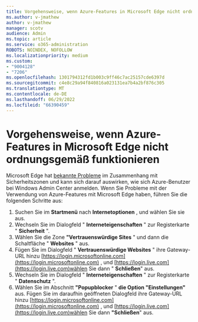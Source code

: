 ```yaml
---
title: Vorgehensweise, wenn Azure-Features in Microsoft Edge nicht ordnungsgemäß funktionieren
ms.author: v-jmathew
author: v-jmathew
manager: scotv
audience: Admin
ms.topic: article
ms.service: o365-administration
ROBOTS: NOINDEX, NOFOLLOW
ms.localizationpriority: medium
ms.custom:
- "9004128"
- "7206"
ms.openlocfilehash: 1301794312fd1b003c9ff46c7ac25157cde6397d
ms.sourcegitcommit: c4e8c29a94f840816a023131ea7b4a2bf876c305
ms.translationtype: MT
ms.contentlocale: de-DE
ms.lasthandoff: 06/29/2022
ms.locfileid: "66390459"
---
```

# <a name="what-to-do-if-azure-features-dont-work-properly-in-microsoft-edge"></a>Vorgehensweise, wenn Azure-Features in Microsoft Edge nicht ordnungsgemäß funktionieren

Microsoft Edge hat [bekannte Probleme](https://go.microsoft.com/fwlink/?linkid=2140608) im Zusammenhang mit Sicherheitszonen und kann sich darauf auswirken, wie sich Azure-Benutzer bei Windows Admin Center anmelden. Wenn Sie Probleme mit der Verwendung von Azure-Features mit Microsoft Edge haben, führen Sie die folgenden Schritte aus:

1. Suchen Sie im **Startmenü** nach **Internetoptionen** , und wählen Sie sie aus.
2. Wechseln Sie im Dialogfeld " **Interneteigenschaften** " zur Registerkarte " **Sicherheit** ".
3. Wählen Sie die Zone **"Vertrauenswürdige Sites** " und dann die Schaltfläche " **Websites** " aus.
4. Fügen Sie im Dialogfeld " **Vertrauenswürdige Websites** " ihre Gateway-URL hinzu [https://login.microsoftonline.com](https://login.microsoftonline.com) , und [https://login.live.com](https://login.live.com)wählen Sie dann " **Schließen**" aus.
5. Wechseln Sie im Dialogfeld " **Interneteigenschaften** " zur Registerkarte " **Datenschutz** ".
6. Wählen Sie im Abschnitt **"Popupblocker** " **die Option "Einstellungen"** aus. Fügen Sie im daraufhin geöffneten Dialogfeld ihre Gateway-URL hinzu [https://login.microsoftonline.com](https://login.microsoftonline.com) , und [https://login.live.com](https://login.live.com)wählen Sie dann **"Schließen**" aus.
